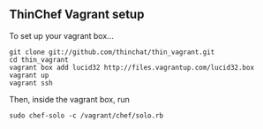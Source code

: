 ## ThinChef Vagrant setup

To set up your vagrant box...

    git clone git://github.com/thinchat/thin_vagrant.git
    cd thin_vagrant
    vagrant box add lucid32 http://files.vagrantup.com/lucid32.box
    vagrant up
    vagrant ssh
  
Then, inside the vagrant box, run

    sudo chef-solo -c /vagrant/chef/solo.rb